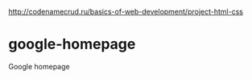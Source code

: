http://codenamecrud.ru/basics-of-web-development/project-html-css
# google-homepage
Google homepage
